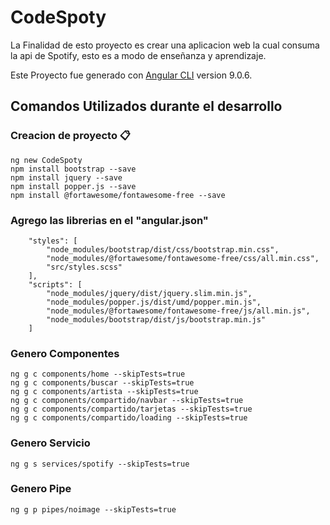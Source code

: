 # CodeSpoty

La Finalidad de esto proyecto es crear una aplicacion web la cual consuma la api de Spotify, esto es a modo de enseñanza y aprendizaje.

Este Proyecto fue generado con [Angular CLI](https://github.com/angular/angular-cli) version 9.0.6.


## Comandos Utilizados durante el desarrollo

### Creacion de proyecto 📋

```
ng new CodeSpoty
npm install bootstrap --save
npm install jquery --save
npm install popper.js --save
npm install @fortawesome/fontawesome-free --save
```

### Agrego las librerias en el "angular.json"

```
    "styles": [
        "node_modules/bootstrap/dist/css/bootstrap.min.css",
        "node_modules/@fortawesome/fontawesome-free/css/all.min.css",
        "src/styles.scss"
    ],
    "scripts": [
        "node_modules/jquery/dist/jquery.slim.min.js",
        "node_modules/popper.js/dist/umd/popper.min.js",
        "node_modules/@fortawesome/fontawesome-free/js/all.min.js",
        "node_modules/bootstrap/dist/js/bootstrap.min.js"
    ]
```

### Genero Componentes

```
ng g c components/home --skipTests=true
ng g c components/buscar --skipTests=true
ng g c components/artista --skipTests=true
ng g c components/compartido/navbar --skipTests=true
ng g c components/compartido/tarjetas --skipTests=true
ng g c components/compartido/loading --skipTests=true
```

### Genero Servicio

```
ng g s services/spotify --skipTests=true
```

### Genero Pipe

```
ng g p pipes/noimage --skipTests=true
```